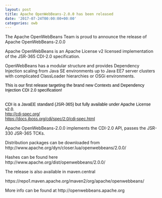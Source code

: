 ```yaml
---
layout: post
title: Apache OpenWebBeans-2.0.0 has been released
date: '2017-07-24T00:00:00+00:00'
categories: owb
---
```

<p>The Apache OpenWebBeans Team is proud to announce the release of Apache OpenWebBeans-2.0.0
</p> 
  <p>Apache OpenWebBeans is an Apache License v2 licensed implementation
 of the JSR-365 CDI-2.0 specification.

OpenWebBeans has a modular structure and provides Dependency Injection 
scaling from Java SE environments up to Java EE7 server clusters with 
complicated ClassLoader hierarchies or OSGi environments.
</p>
  <p><span style="color: #000000; font-family: Helvetica; font-size: 14px; font-style: normal; font-variant-caps: normal; font-weight: normal; letter-spacing: normal; text-align: start; text-indent: 0px; text-transform: none; white-space: normal; word-spacing: 0px; -moz-text-size-adjust: auto; -webkit-text-stroke-width: 0px; display: inline !important; float: none;">This is our first release targeting the brand new Contexts and Dependency Injection CDI 2.0 specification!</span></p>
  <p><span style="color: #000000; font-family: Helvetica; font-size: 14px; font-style: normal; font-variant-caps: normal; font-weight: normal; letter-spacing: normal; text-align: start; text-indent: 0px; text-transform: none; white-space: normal; word-spacing: 0px; -moz-text-size-adjust: auto; -webkit-text-stroke-width: 0px; display: inline !important; float: none;"></span><br style="color: #000000; font-family: Helvetica; font-size: 14px; font-style: normal; font-variant-caps: normal; font-weight: normal; letter-spacing: normal; text-align: start; text-indent: 0px; text-transform: none; white-space: normal; word-spacing: 0px; -moz-text-size-adjust: auto; -webkit-text-stroke-width: 0px;" /><span style="color: #000000; font-family: Helvetica; font-size: 14px; font-style: normal; font-variant-caps: normal; font-weight: normal; letter-spacing: normal; text-align: start; text-indent: 0px; text-transform: none; white-space: normal; word-spacing: 0px; -moz-text-size-adjust: auto; -webkit-text-stroke-width: 0px; display: inline !important; float: none;">CDI is a JavaEE standard (JSR-365) but fully available under Apache License v2.0.</span><br style="color: #000000; font-family: Helvetica; font-size: 14px; font-style: normal; font-variant-caps: normal; font-weight: normal; letter-spacing: normal; text-align: start; text-indent: 0px; text-transform: none; white-space: normal; word-spacing: 0px; -moz-text-size-adjust: auto; -webkit-text-stroke-width: 0px;" /><a href="http://cdi-spec.org/" style="font-family: Helvetica; font-size: 14px; font-style: normal; font-variant-caps: normal; font-weight: normal; letter-spacing: normal; text-align: start; text-indent: 0px; text-transform: none; white-space: normal; word-spacing: 0px; -moz-text-size-adjust: auto; -webkit-text-stroke-width: 0px;">http://cdi-spec.org/</a><br style="color: #000000; font-family: Helvetica; font-size: 14px; font-style: normal; font-variant-caps: normal; font-weight: normal; letter-spacing: normal; text-align: start; text-indent: 0px; text-transform: none; white-space: normal; word-spacing: 0px; -moz-text-size-adjust: auto; -webkit-text-stroke-width: 0px;" /><a href="https://docs.jboss.org/cdi/spec/2.0/cdi-spec.html" style="font-family: Helvetica; font-size: 14px; font-style: normal; font-variant-caps: normal; font-weight: normal; letter-spacing: normal; text-align: start; text-indent: 0px; text-transform: none; white-space: normal; word-spacing: 0px; -moz-text-size-adjust: auto; -webkit-text-stroke-width: 0px;">https://docs.jboss.org/cdi/spec/2.0/cdi-spec.html</a> <br /></p>
  <p>Apache OpenWebBeans-2.0.0 implements the CDI-2.0 API,
 passes the JSR-330 JSR-365 TCKs.


</p> 
  <p>Distribution packages can be downloaded from
http://www.apache.org/dyn/closer.lua/openwebbeans/2.0.0/

</p> 
  <p>Hashes can be found here
http://www.apache.org/dist/openwebbeans/2.0.0/

</p> 
  <p>The release is also available in maven.central
</p> 
  <p>https://repo1.maven.apache.org/maven2/org/apache/openwebbeans/

</p> 
  <p> </p> 
  <p>More info can be found at http://openwebbeans.apache.org 
</p>
